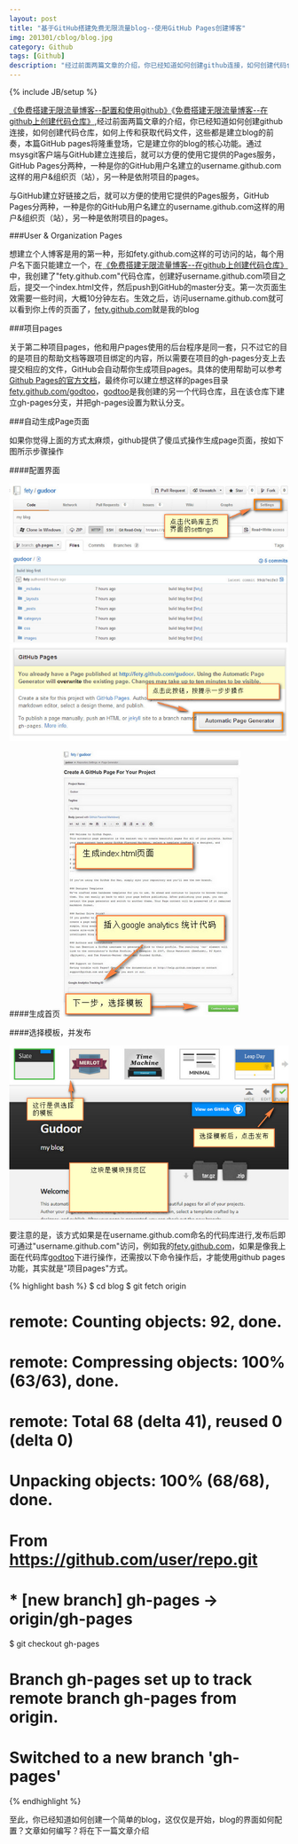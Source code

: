 ```yaml
---
layout: post
title: "基于GitHub搭建免费无限流量blog--使用GitHub Pages创建博客"
img: 201301/cblog/blog.jpg
category: Github
tags: [Github]
description: "经过前面两篇文章的介绍，你已经知道如何创建github连接，如何创建代码仓库，如何上传和获取代码文件，这些都是建立blog的前奏，本篇GitHub pages将隆重登场，它是建立你的blog的核心功能。通过msysgit客户端与GitHub建立连接后，就可以方便的使用它提供的Pages服务，GitHub Pages分两种，一种是你的GitHub用户名建立的username.github.com这样的用户&组织页（站），另一种是依附项目的pages。"
---
```

{% include JB/setup %}

[《免费搭建无限流量博客--配置和使用github》](http://godtoo.com/blog/2013/01/12/install-msysgit.html)《[免费搭建无限流量博客--在github上创建代码仓库》](http://godtoo.com/blog/2013/01/13/create-repo.html),经过前面两篇文章的介绍，你已经知道如何创建github连接，如何创建代码仓库，如何上传和获取代码文件，这些都是建立blog的前奏，本篇GitHub pages将隆重登场，它是建立你的blog的核心功能。通过msysgit客户端与GitHub建立连接后，就可以方便的使用它提供的Pages服务，GitHub Pages分两种，一种是你的GitHub用户名建立的username.github.com这样的用户&组织页（站），另一种是依附项目的pages。


与GitHub建立好链接之后，就可以方便的使用它提供的Pages服务，GitHub Pages分两种，一种是你的GitHub用户名建立的username.github.com这样的用户&组织页（站），另一种是依附项目的pages。

###User & Organization Pages

想建立个人博客是用的第一种，形如fety.github.com这样的可访问的站，每个用户名下面只能建立一个，在[《免费搭建无限流量博客--在github上创建代码仓库》](http://godtoo.com/blog/2013/01/13/create-repo.html)中，我创建了"fety.github.com"代码仓库，创建好username.github.com项目之后，提交一个index.html文件，然后push到GitHub的master分支。第一次页面生效需要一些时间，大概10分钟左右。生效之后，访问username.github.com就可以看到你上传的页面了，[fety.github.com](http://www.godtoo.com/)就是我的blog

###项目pages

关于第二种项目pages，他和用户pages使用的后台程序是同一套，只不过它的目的是项目的帮助文档等跟项目绑定的内容，所以需要在项目的gh-pages分支上去提交相应的文件，GitHub会自动帮你生成项目pages。具体的使用帮助可以参考[Github Pages的官方文档](https://help.github.com/articles/user-organization-and-project-pages)，最终你可以建立想这样的pages目录[fety.github.com/godtoo](http://www.godtoo.com/)，[godtoo](http://www.godtoo.com/)是我创建的另一个代码仓库，且在该仓库下建立gh-pages分支，并把gh-pages设置为默认分支。

###自动生成Page页面

如果你觉得上面的方式太麻烦，github提供了傻瓜式操作生成page页面，按如下图所示步骤操作

####配置界面

![ALT '创建github blog'](/images/201301/cblog/github_repo_settings.jpg)
![ALT '创建github blog'](/images/201301/cblog/github_auto_create_blog.jpg)

####生成首页
![ALT '创建github blog'](/images/201301/cblog/github_auto_index.jpg)

####选择模板，并发布

![ALT '创建github blog'](/images/201301/cblog/github_auto_template.jpg)

要注意的是，该方式如果是在username.github.com命名的代码库进行,发布后即可通过"username.github.com"访问，例如我的[fety.github.com](http://www.godtoo.com/)，如果是像我上面在代码库[godtoo](http://www.godtoo.com/)下进行操作，还需按以下命令操作后，才能使用github pages功能，其实就是"项目pages"方式。

{% highlight bash %}
$ cd blog
$ git fetch origin
# remote: Counting objects: 92, done.
# remote: Compressing objects: 100% (63/63), done.
# remote: Total 68 (delta 41), reused 0 (delta 0)
# Unpacking objects: 100% (68/68), done.
# From https://github.com/user/repo.git
#  * [new branch]      gh-pages     -> origin/gh-pages

$ git checkout gh-pages
# Branch gh-pages set up to track remote branch gh-pages from origin.
# Switched to a new branch 'gh-pages'
{% endhighlight %}

至此，你已经知道如何创建一个简单的blog，这仅仅是开始，blog的界面如何配置？文章如何编写？将在下一篇文章介绍